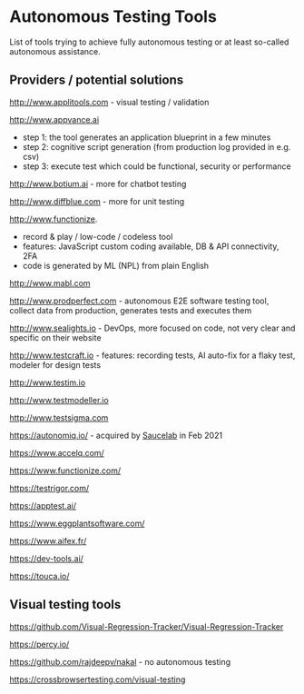 # Autonomous Testing Tools

List of tools trying to achieve fully autonomous testing or at least so-called autonomous assistance.

## Providers / potential solutions

http://www.applitools.com - visual testing / validation

http://www.appvance.ai

- step 1: the tool generates an application blueprint in a few minutes
- step 2: cognitive script generation (from production log provided in e.g. csv)
- step 3: execute test which could be functional, security or performance

http://www.botium.ai - more for chatbot testing

http://www.diffblue.com - more for unit testing

http://www.functionize.

- record & play / low-code / codeless tool
- features: JavaScript custom coding available, DB & API connectivity, 2FA
- code is generated by ML (NPL) from plain English

http://www.mabl.com

http://www.prodperfect.com - autonomous E2E software testing tool, collect data from production, generates tests and executes them

http://www.sealights.io - DevOps, more focused on code, not very clear and specific on their website

http://www.testcraft.io - features: recording tests, AI auto-fix for a flaky test, modeler for design tests

http://www.testim.io

http://www.testmodeller.io

http://www.testsigma.com

https://autonomiq.io/ - acquired by [Saucelab](https://saucelabs.com/platform/low-code-testing) in Feb 2021

https://www.accelq.com/

https://www.functionize.com/

https://testrigor.com/

https://apptest.ai/

https://www.eggplantsoftware.com/

https://www.aifex.fr/

https://dev-tools.ai/

https://touca.io/

## Visual testing tools

https://github.com/Visual-Regression-Tracker/Visual-Regression-Tracker

https://percy.io/

https://github.com/rajdeepv/nakal - no autonomous testing

https://crossbrowsertesting.com/visual-testing
